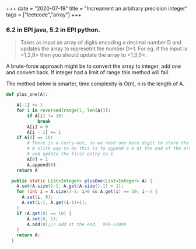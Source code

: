 +++ 
date = "2020-07-19"
title = "Increament an arbitrary precision integer"
tags = ["leetcode","array"]
+++

### 6.2 in EPI java, 5.2 in EPI python.
> Takes as input an array of digits encoding a decimal number D and updates the array to represetnt the number D+1. For eg. if the input is <1,2,9> then you should update the array to <1,3,0>.

A brute-force approach might be to convert the array to integer, add one and convert back. If integer had a limit of range this method will fail.

The method below is smarter, time complexity is O(n), n is the length of A.
```python
def plus_one(A):

    A[-1] += 1
    for i in reversed(range(1, len(A))):
        if A[i] != 10:
            break
        A[i] = 0
        A[i - 1] += 1
    if A[0] == 10:
        # There is a carry-out, so we need one more digit to store the result.
        # A slick way to do this is to append a 0 at the end of the array,
        # and update the first entry to 1.
        A[0] = 1
        A.append(0)
    return A

```

```java
  public static List<Integer> plusOne(List<Integer> A) {
    A.set(A.size()-1, A.get(A.size()-1) + 1);
    for (int i = A.size()-1; i>0 && A.get(i) == 10; i--) {
      A.set(i, 0);
      A.set(i-1, A.get(i-1)+1);
    }
    if (A.get(0) == 10) {
        A.set(0, 1);
        A.add(0);// add at the end.  999->1000
    }
    return A;
  }
```